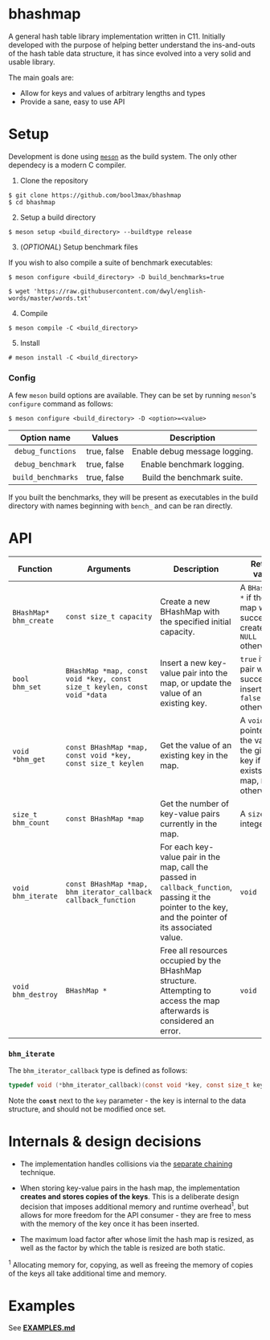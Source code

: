 # bhashmap

A general hash table library implementation written in C11. Initially developed with the purpose
of helping better understand the ins-and-outs of the hash table data structure, it has since evolved
into a very solid and usable library.

The main goals are:

* Allow for keys and values of arbitrary lengths and types
* Provide a sane, easy to use API

# Setup

Development is done using [`meson`](https://mesonbuild.com/) as the build system. The only other dependecy is a modern C compiler.

1. Clone the repository 

```
$ git clone https://github.com/bool3max/bhashmap
$ cd bhashmap
```

2. Setup a build directory

```
$ meson setup <build_directory> --buildtype release
```

3. (*OPTIONAL*) Setup benchmark files

If you wish to also compile a suite of benchmark executables:
    
```
$ meson configure <build_directory> -D build_benchmarks=true
```

```
$ wget 'https://raw.githubusercontent.com/dwyl/english-words/master/words.txt'
```

4. Compile

```
$ meson compile -C <build_directory>
```

5. Install

```
# meson install -C <build_directory>
```

### Config

A few `meson` build options are available. They can be set by running `meson`'s `configure` command as follows:

```
$ meson configure <build_directory> -D <option>=<value>
```

|   **Option name**  |  **Values** |        **Description**        |
|:------------------:|:-----------:|:-----------------------------:|
| `debug_functions`  | true, false | Enable debug message logging. |
| `debug_benchmark`  | true, false | Enable benchmark logging.     |
| `build_benchmarks` | true, false | Build the benchmark suite.    |

If you built the benchmarks, they will be present as executables in the build directory with names beginning with `bench_` and can be ran directly.

# API

| **Function**           | **Arguments**                                                           | **Description**                                                                                                                                         | **Return value**                                                                            |
|------------------------|-------------------------------------------------------------------------|---------------------------------------------------------------------------------------------------------------------------------------------------------|---------------------------------------------------------------------------------------------|
| `BHashMap* bhm_create` | `const size_t capacity`                                                 | Create a new BHashMap with the specified initial capacity.                                                                                              | A `BHashMap *` if the hash map was successfully created, `NULL` otherwise.                  |
| `bool bhm_set`         | `BHashMap *map, const void *key, const size_t keylen, const void *data` | Insert a new key-value pair into the map, or update the value of an existing key.                                                                       | `true` if the pair was successfully inserted, `false` otherwise.                            |
| `void *bhm_get`        | `const BHashMap *map, const void *key, const size_t keylen `            | Get the value of an existing key in the map.                                                                                                            | A `void *` pointer of the value of the given key if it exists in the map, `NULL` otherwise. |
| `size_t bhm_count`     | `const BHashMap *map`                                                   | Get the number of key-value pairs currently in the map.                                                                                                           | A `size_t` integer.                                                                         |
| `void bhm_iterate`     | `const BHashMap *map, bhm_iterator_callback callback_function`          | For each key-value pair in the map, call the passed in `callback_function`, passing it the pointer to the key, and the pointer of its associated value. | `void`                                                                                      |
| `void bhm_destroy`     | `BHashMap *`                                                            | Free all resources occupied by the BHashMap structure. Attempting to access the map afterwards is considered an error.                                  | `void`                                                                                      |* ### `bhm_create()` - create a new HashMap

### **`bhm_iterate`**

The `bhm_iterator_callback` type is defined as follows: 

```c
typedef void (*bhm_iterator_callback)(const void *key, const size_t keylen, void *value);
```

Note the **`const`** next to the `key` parameter - the key is internal to the data structure, and should not be modified once set.


# Internals & design decisions

* The implementation handles collisions via the [separate chaining](https://en.wikipedia.org/wiki/Hash_table#Separate_chaining) technique.

* When storing key-value pairs in the hash map, the implementation **creates and stores copies of the keys**. This is a deliberate design decision that imposes additional memory and runtime overhead<sup>1</sup>, but allows for more freedom for the API consumer - they are free to mess with the memory of the key once it has been inserted.

* The maximum load factor after whose limit the hash map is resized, as well as the factor by which the table is resized are both static.

<sup>1</sup> Allocating memory for, copying, as well as freeing the memory of copies of the keys all take additional time and memory.

# Examples

See [**EXAMPLES.md**](EXAMPLES.md)